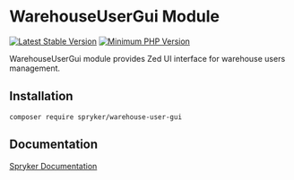 # WarehouseUserGui Module
[![Latest Stable Version](https://poser.pugx.org/spryker/warehouse-user-gui/v/stable.svg)](https://packagist.org/packages/spryker/warehouse-user-gui)
[![Minimum PHP Version](https://img.shields.io/badge/php-%3E%3D%208.1-8892BF.svg)](https://php.net/)

WarehouseUserGui module provides Zed UI interface for warehouse users management.

## Installation

```
composer require spryker/warehouse-user-gui
```

## Documentation

[Spryker Documentation](https://docs.spryker.com)
